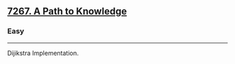 <h2><a href="https://basecamp.eolymp.com/en/problems/7267">7267. A Path to Knowledge</a></h2><h3>Easy</h3><hr><p>Dijikstra Implementation.</p>
